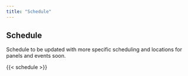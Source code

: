 ```yaml
---
title: "Schedule"
---
```


## Schedule
Schedule to be updated with more specific scheduling and locations for panels and events soon.

{{< schedule >}}

